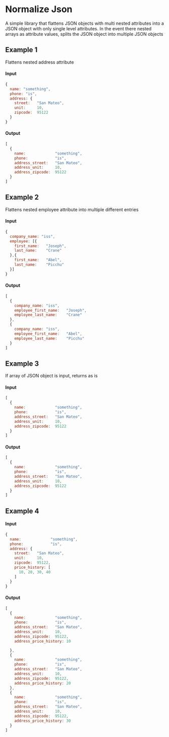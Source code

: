 # Normalize Json

A simple library that flattens JSON objects with multi nested attributes into a JSON object with only single level attributes.
In the event there nested arrays as attribute values, splits the JSON object into multiple JSON objects

## Example 1
Flattens nested address attribute

#### Input
```javascript
{
  name: "something",
  phone: "is",
  address: {
    street:   "San Mateo",
    unit:     10,
    zipcode:  95122
  }
}
```

#### Output
```javascript
[
  {
    name:             "something",
    phone:            "is",
    address_street:   "San Mateo",
    address_unit:     10,
    address_zipcode:  95122  
  }
]
```

## Example 2
Flattens nested employee attribute into multiple different entries

#### Input
```javascript
{
  company_name: "iss",
  employee: [{
    first_name:   "Joseph",
    last_name:    "Crane"
  },{
    first_name:   "Abel",
    last_name:    "Picchu"
  }]
}
```

#### Output
```javascript
[
  {
    company_name: "iss",
    employee_first_name:   "Joseph",
    employee_last_name:    "Crane"
  },
  {
    company_name: "iss",
    employee_first_name:   "Abel",
    employee_last_name:    "Picchu"
  }  
]
```

## Example 3
If array of JSON object is input, returns as is

#### Input
```javascript
[
  {
    name:             "something",
    phone:            "is",
    address_street:   "San Mateo",
    address_unit:     10,
    address_zipcode:  95122  
  }
]
```

#### Output
```javascript
[
  {
    name:             "something",
    phone:            "is",
    address_street:   "San Mateo",
    address_unit:     10,
    address_zipcode:  95122  
  }
]
```

## Example 4

#### Input
```javascript
{
  name:             "something",
  phone:            "is",
  address: {
    street:   "San Mateo",
    unit:     10,
    zipcode:  95122,
    price_history: [
      10, 20, 30, 40
    ]
  }
}
```

#### Output
```javascript
[
  {
    name:             "something",
    phone:            "is",
    address_street:   "San Mateo",
    address_unit:     10,
    address_zipcode:  95122,
    address_price_history: 10  

  },
  {
    name:             "something",
    phone:            "is",
    address_street:   "San Mateo",
    address_unit:     10,
    address_zipcode:  95122,
    address_price_history: 20
  },
  {
    name:             "something",
    phone:            "is",
    address_street:   "San Mateo",
    address_unit:     10,
    address_zipcode:  95122,
    address_price_history: 30
  }
]
```